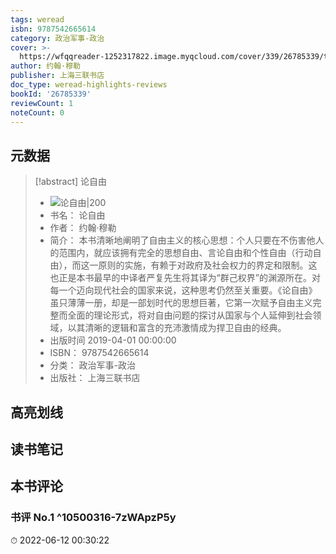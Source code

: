 ```yaml
---
tags: weread
isbn: 9787542665614
category: 政治军事-政治
cover: >-
  https://wfqqreader-1252317822.image.myqcloud.com/cover/339/26785339/t7_26785339.jpg
author: 约翰·穆勒
publisher: 上海三联书店
doc_type: weread-highlights-reviews
bookId: '26785339'
reviewCount: 1
noteCount: 0
---
```

## 元数据
> [!abstract] 论自由
> - ![ 论自由|200](https://wfqqreader-1252317822.image.myqcloud.com/cover/339/26785339/t7_26785339.jpg)
> - 书名： 论自由
> - 作者： 约翰·穆勒
> - 简介： 本书清晰地阐明了自由主义的核心思想：个人只要在不伤害他人的范围内，就应该拥有完全的思想自由、言论自由和个性自由（行动自由），而这一原则的实施，有赖于对政府及社会权力的界定和限制。这也正是本书最早的中译者严复先生将其译为“群己权界”的渊源所在。对每一个迈向现代社会的国家来说，这种思考仍然至关重要。《论自由》虽只薄薄一册，却是一部划时代的思想巨著，它第一次赋予自由主义完整而全面的理论形式，将对自由问题的探讨从国家与个人延伸到社会领域，以其清晰的逻辑和富含的充沛激情成为捍卫自由的经典。
> - 出版时间 2019-04-01 00:00:00
> - ISBN： 9787542665614
> - 分类： 政治军事-政治
> - 出版社： 上海三联书店

## 高亮划线

## 读书笔记

## 本书评论

### 书评 No.1  ^10500316-7zWApzP5y
⏱ 2022-06-12 00:30:22
